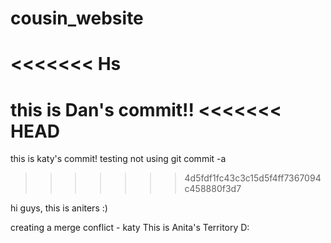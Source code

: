 # cousin_website
<<<<<<< Hs
=======
this is Dan's commit!!
<<<<<<< HEAD
=======
this is katy's commit! testing not using git commit -a
>>>>>>> 4d5fdf1fc43c3c15d5f4ff7367094c458880f3d7

hi guys, this is aniters :)

creating a merge conflict - katy
This is Anita's Territory D:
